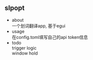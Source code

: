 ## slpopt
* about<br>
一个划词翻译app, 基于egui
* usage<br>
在config.toml填写自己的api token信息
* todo<br>
trigger logic<br>
window hold
